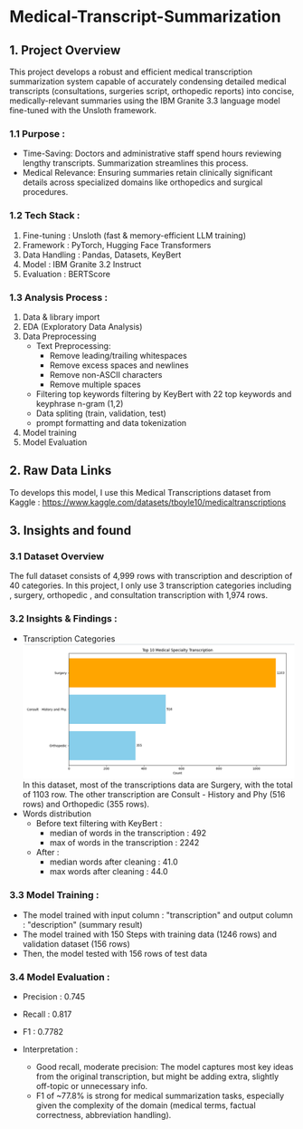 # Medical-Transcript-Summarization

## 1. Project Overview
This project develops a robust and efficient medical transcription summarization system capable of accurately condensing detailed medical transcripts (consultations, surgeries script, orthopedic reports) into concise, medically-relevant summaries using the IBM Granite 3.3 language model fine-tuned with the Unsloth framework.
### 1.1 Purpose : 
- Time-Saving: Doctors and administrative staff spend hours reviewing lengthy transcripts. Summarization streamlines this process.
- Medical Relevance: Ensuring summaries retain clinically significant details across specialized domains like orthopedics and surgical procedures.
### 1.2 Tech Stack :
1. Fine-tuning : 	Unsloth (fast & memory-efficient LLM training)
2. Framework	: PyTorch, Hugging Face Transformers
3. Data Handling	: Pandas, Datasets, KeyBert
4. Model : IBM Granite 3.2 Instruct
5. Evaluation	: BERTScore

### 1.3 Analysis Process :
1. Data & library import
2. EDA (Exploratory Data Analysis) 
3. Data Preprocessing 
    - Text Preprocessing: 
        - Remove leading/trailing whitespaces
        - Remove excess spaces and newlines
        - Remove non-ASCII characters
        - Remove multiple spaces
    - Filtering top keywords filtering by KeyBert with 22 top keywords and keyphrase n-gram (1,2) 
    - Data spliting (train, validation, test)
    - prompt formatting and data tokenization
4. Model training 
5. Model Evaluation


## 2. Raw Data Links 
To develops this model, I use this Medical Transcriptions dataset from Kaggle : https://www.kaggle.com/datasets/tboyle10/medicaltranscriptions

## 3. Insights and found
### 3.1 Dataset Overview 
The full dataset consists of 4,999 rows with transcription and description of 40 categories. In this project, I only use 3 transcription categories including , surgery, orthopedic , and consultation transcription with 1,974 rows.
### 3.2 Insights & Findings : 
- Transcription Categories
![alt text](img/image_1.png)
In this dataset, most of the transcriptions data are Surgery, with the total of 1103 row. The other transcription are Consult - History and Phy (516 rows) and Orthopedic (355 rows).
- Words distribution 
    - Before text filtering with KeyBert : 
        - median of words in the transcription :  492
        - max of words in the transcription : 2242
    - After : 
        - median words after cleaning :  41.0
        - max words after cleaning :  44.0
### 3.3 Model Training : 
- The model trained with input column : "transcription" and output column : "description" (summary result)
- The model trained with 150 Steps with training data (1246 rows) and validation dataset (156 rows)
- Then, the model tested with 156 rows of test data 
### 3.4 Model Evaluation : 
- Precision : 0.745
- Recall : 0.817
- F1 : 0.7782

- Interpretation : 
    - Good recall, moderate precision: The model captures most key ideas from the original transcription, but might be adding extra, slightly off-topic or unnecessary info.
    - F1 of ~77.8% is strong for medical summarization tasks, especially given the complexity of the domain (medical terms, factual correctness, abbreviation handling).
